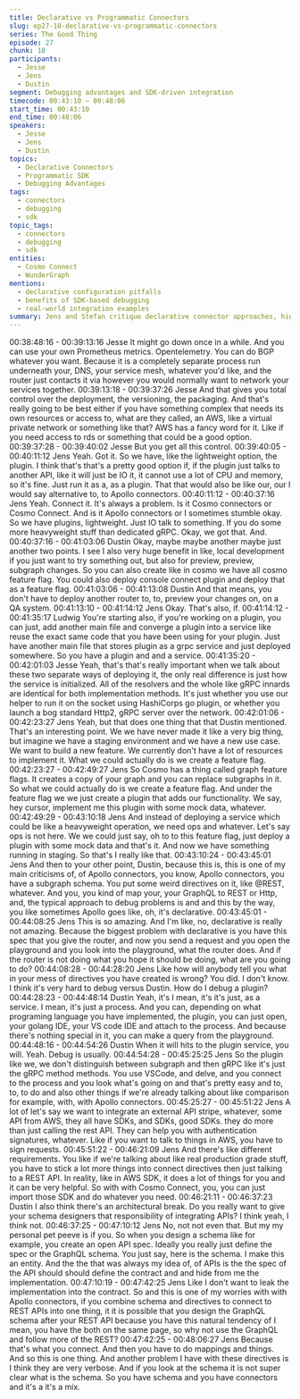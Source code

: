 ```yaml
---
title: Declarative vs Programmatic Connectors
slug: ep27-10-declarative-vs-programmatic-connectors
series: The Good Thing
episode: 27
chunk: 10
participants:
  - Jesse
  - Jens
  - Dustin
segment: Debugging advantages and SDK-driven integration
timecode: 00:43:10 – 00:48:06
start_time: 00:43:10
end_time: 00:48:06
speakers:
  - Jesse
  - Jens
  - Dustin
topics:
  - Declarative Connectors
  - Programmatic SDK
  - Debugging Advantages
tags:
  - connectors
  - debugging
  - sdk
topic_tags:
  - connectors
  - debugging
  - sdk
entities:
  - Cosmo Connect
  - WunderGraph
mentions:
  - declarative configuration pitfalls
  - benefits of SDK-based debugging
  - real-world integration examples
summary: Jens and Stefan critique declarative connector approaches, highlighting debugging advantages and the flexibility of SDK-based integration workflows.
---
```

00:38:48:16 - 00:39:13:16
Jesse
It might go down once in a while. And you can use your own Prometheus metrics.
Opentelemetry. You can do BGP whatever you want. Because it is a completely separate
process run underneath your, DNS, your service mesh, whatever you'd like, and the router just
contacts it via however you would normally want to network your services together.
00:39:13:18 - 00:39:37:26
Jesse
And that gives you total control over the deployment, the versioning, the packaging. And that's
really going to be best either if you have something complex that needs its own resources or
access to, what are they called, an AWS, like a virtual private network or something like that?
AWS has a fancy word for it. Like if you need access to rds or something that could be a good
option.
00:39:37:28 - 00:39:40:02
Jesse
But you get all this control.
00:39:40:05 - 00:40:11:12
Jens
Yeah. Got it. So we have, like the lightweight option, the plugin. I think that's that's a pretty good
option if, if the plugin just talks to another API, like it will just be IO it, it cannot use a lot of CPU
and memory, so it's fine. Just run it as a, as a plugin. That that would also be like our, our I
would say alternative to, to Apollo connectors.
00:40:11:12 - 00:40:37:16
Jens
Yeah. Connect it. It's always a problem. Is it Cosmo connectors or Cosmo Connect. And is it
Apollo connectors or I sometimes stumble okay. So we have plugins, lightweight. Just IO talk to
something. If you do some more heavyweight stuff than dedicated gRPC. Okay, we got that.
And.
00:40:37:16 - 00:41:03:06
Dustin
Okay, maybe maybe another maybe just another two points. I see I also very huge benefit in
like, local development if you just want to try something out, but also for preview, preview,
subgraph changes. So you can also create like in cosmo we have all cosmo feature flag. You
could also deploy console connect plugin and deploy that as a feature flag.
00:41:03:06 - 00:41:13:08
Dustin
And that means, you don't have to deploy another router to, to, preview your changes on, on a
QA system.
00:41:13:10 - 00:41:14:12
Jens
Okay. That's also, if.
00:41:14:12 - 00:41:35:17
Ludwig
You're starting also, if you're working on a plugin, you can just, add another main file and
converge a plugin into a service like reuse the exact same code that you have been using for
your plugin. Just have another main file that stores plugin as a grpc service and just deployed
somewhere. So you have a plugin and and a service.
00:41:35:20 - 00:42:01:03
Jesse
Yeah, that's that's really important when we talk about these two separate ways of deploying it,
the only real difference is just how the service is initialized. All of the resolvers and the whole
like gRPC innards are identical for both implementation methods. It's just whether you use our
helper to run it on the socket using HashiCorps go plugin, or whether you launch a bog standard
Http2, gRPC server over the network.
00:42:01:06 - 00:42:23:27
Jens
Yeah, but that does one thing that that Dustin mentioned. That's an interesting point. We we
have never made it like a very big thing, but imagine we have a staging environment and we
have a new use case. We want to build a new feature. We currently don't have a lot of
resources to implement it. What we could actually do is we create a feature flag.
00:42:23:27 - 00:42:49:27
Jens
So Cosmo has a thing called graph feature flags. It creates a copy of your graph and you can
replace subgraphs in it. So what we could actually do is we create a feature flag. And under the
feature flag we we just create a plugin that adds our functionality. We say, hey cursor, implement
me this plugin with some mock data, whatever.
00:42:49:29 - 00:43:10:18
Jens
And instead of deploying a service which could be like a heavyweight operation, we need ops
and whatever. Let's say ops is not here. We we could just say, oh to to this feature flag, just
deploy a plugin with some mock data and that's it. And now we have something running in
staging. So that's I really like that.
00:43:10:24 - 00:43:45:01
Jens
And then to your other point, Dustin, because this is, this is one of my main criticisms of, of
Apollo connectors, you know, Apollo connectors, you have a subgraph schema. You put some
weird directives on it, like @REST, whatever. And you, you kind of map your, your GraphQL to
REST or Http, and, the typical approach to debug problems is and and this by the way, you like
sometimes Apollo goes like, oh, it's declarative.
00:43:45:01 - 00:44:08:25
Jens
This is so amazing. And I'm like, no, declarative is really not amazing. Because the biggest
problem with declarative is you have this spec that you give the router, and now you send a
request and you open the playground and you look into the playground, what the router does.
And if the router is not doing what you hope it should be doing, what are you going to do?
00:44:08:28 - 00:44:28:20
Jens
Like how will anybody tell you what in your mess of directives you have created is wrong? You
did. I don't know. I think it's very hard to debug versus Dustin. How do I debug a plugin?
00:44:28:23 - 00:44:48:14
Dustin
Yeah, it's I mean, it's it's just, as a service. I mean, it's just a process. And you can, depending
on what programing language you have implemented, the plugin, you can just open, your
golang IDE, your VS code IDE and attach to the process. And because there's nothing special
in it, you can make a query from the playground.
00:44:48:16 - 00:44:54:26
Dustin
When it will hits to the plugin service, you will. Yeah. Debug is usually.
00:44:54:28 - 00:45:25:25
Jens
So the plugin like we, we don't distinguish between subgraph and then gRPC like it's just the
gRPC method methods. You use VSCode, and delve, and you connect to the process and you
look what's going on and that's pretty easy and to, to, to do and also other things if we're already
talking about like comparison for example, with, with Apollo connectors.
00:45:25:27 - 00:45:51:22
Jens
A lot of let's say we want to integrate an external API stripe, whatever, some API from AWS,
they all have SDKs, and SDKs, good SDKs. they do more than just calling the rest API. They
can help you with authentication signatures, whatever. Like if you want to talk to things in AWS,
you have to sign requests.
00:45:51:22 - 00:46:21:09
Jens
And there's like different requirements. You like if we're talking about like real production grade
stuff, you have to stick a lot more things into connect directives then just talking to a REST API.
In reality, like in AWS SDK, it does a lot of things for you and it can be very helpful. So with with
Cosmo Connect, you, you can just import those SDK and do whatever you need.
00:46:21:11 - 00:46:37:23
Dustin
I also think there's an architectural break. Do you really want to give your schema designers that
responsibility of integrating APIs? I think yeah, I think not.
00:46:37:25 - 00:47:10:12
Jens
No, not not even that. But my my personal pet peeve is if you. So when you design a schema
like for example, you create an open API spec. Ideally you really just define the spec or the
GraphQL schema. You just say, here is the schema. I make this an entity. And the the that was
always my idea of, of APIs is the the spec of the API should should define the contract and and
hide from me the implementation.
00:47:10:19 - 00:47:42:25
Jens
Like I don't want to leak the implementation into the contract. So and this is one of my worries
with with Apollo connectors, if you combine schema and directives to connect to REST APIs into
one thing, it it is possible that you design the GraphQL schema after your REST API because
you have this natural tendency of I mean, you have the both on the same page, so why not use
the GraphQL and follow more of the REST?
00:47:42:25 - 00:48:06:27
Jens
Because that's what you connect. And then you have to do mappings and things. And so this is
one thing. And another problem I have with these directives is I think they are very verbose. And
if you look at the schema it is not super clear what is the schema. So you have schema and you
have connectors and it's a it's a mix.
